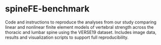 # spineFE-benchmark
Code and instructions to reproduce the analyses from our study comparing linear and nonlinear finite element models of vertebral strength across the thoracic and lumbar spine using the VERSE19 dataset. Includes image data, results and visualization scripts to support full reproducibility.

